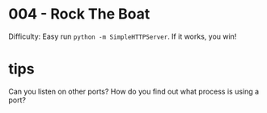 # 004 - Rock The Boat

Difficulty: Easy 
  run `python -m SimpleHTTPServer`. If it works, you win!

# tips
  Can you listen on other ports? How do you find out what process is using a port?
